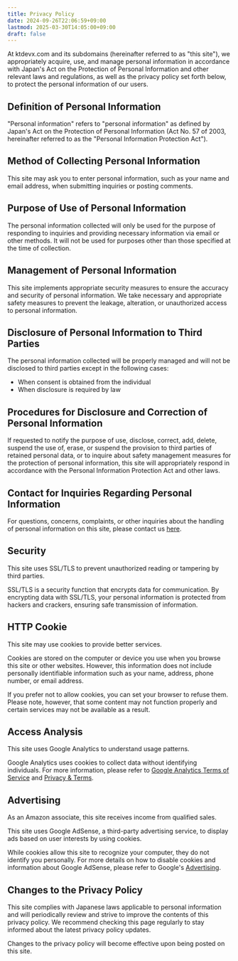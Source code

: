 ```yaml
---
title: Privacy Policy
date: 2024-09-26T22:06:59+09:00
lastmod: 2025-03-30T14:05:00+09:00
draft: false
---
```


At ktdevx.com and its subdomains (hereinafter referred to as "this site"), we appropriately acquire, use, and manage personal information in accordance with Japan's Act on the Protection of Personal Information and other relevant laws and regulations, as well as the privacy policy set forth below, to protect the personal information of our users.

## Definition of Personal Information

"Personal information" refers to "personal information" as defined by Japan's Act on the Protection of Personal Information (Act No. 57 of 2003, hereinafter referred to as the "Personal Information Protection Act").

## Method of Collecting Personal Information

This site may ask you to enter personal information, such as your name and email address, when submitting inquiries or posting comments.

## Purpose of Use of Personal Information

The personal information collected will only be used for the purpose of responding to inquiries and providing necessary information via email or other methods. It will not be used for purposes other than those specified at the time of collection.

## Management of Personal Information

This site implements appropriate security measures to ensure the accuracy and security of personal information. We take necessary and appropriate safety measures to prevent the leakage, alteration, or unauthorized access to personal information.

## Disclosure of Personal Information to Third Parties

The personal information collected will be properly managed and will not be disclosed to third parties except in the following cases:

- When consent is obtained from the individual
- When disclosure is required by law

## Procedures for Disclosure and Correction of Personal Information

If requested to notify the purpose of use, disclose, correct, add, delete, suspend the use of, erase, or suspend the provision to third parties of retained personal data, or to inquire about safety management measures for the protection of personal information, this site will appropriately respond in accordance with the Personal Information Protection Act and other laws.

## Contact for Inquiries Regarding Personal Information

For questions, concerns, complaints, or other inquiries about the handling of personal information on this site, please contact us [here](/contact).

## Security

This site uses SSL/TLS to prevent unauthorized reading or tampering by third parties.

SSL/TLS is a security function that encrypts data for communication. By encrypting data with SSL/TLS, your personal information is protected from hackers and crackers, ensuring safe transmission of information.

## HTTP Cookie

This site may use cookies to provide better services.

Cookies are stored on the computer or device you use when you browse this site or other websites. However, this information does not include personally identifiable information such as your name, address, phone number, or email address.

If you prefer not to allow cookies, you can set your browser to refuse them. Please note, however, that some content may not function properly and certain services may not be available as a result.

## Access Analysis

This site uses Google Analytics to understand usage patterns.

Google Analytics uses cookies to collect data without identifying individuals. For more information, please refer to [Google Analytics Terms of Service](https://marketingplatform.google.com/about/analytics/terms/us/) and [Privacy & Terms](https://policies.google.com/technologies/partner-sites).

## Advertising

As an Amazon associate, this site receives income from qualified sales.

This site uses Google AdSense, a third-party advertising service, to display ads based on user interests by using cookies.

While cookies allow this site to recognize your computer, they do not identify you personally. For more details on how to disable cookies and information about Google AdSense, please refer to Google's [Advertising](https://policies.google.com/technologies/ads).

## Changes to the Privacy Policy

This site complies with Japanese laws applicable to personal information and will periodically review and strive to improve the contents of this privacy policy. We recommend checking this page regularly to stay informed about the latest privacy policy updates.

Changes to the privacy policy will become effective upon being posted on this site.
